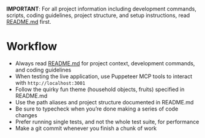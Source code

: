 **IMPORTANT**: For all project information including development commands, scripts, coding guidelines, project structure, and setup instructions, read [README.md](./README.md) first.

# Workflow

- Always read [README.md](./README.md) for project context, development commands, and coding guidelines
- When testing the live application, use Puppeteer MCP tools to interact with `http://localhost:3001`
- Follow the quirky fun theme (household objects, fruits) specified in README.md
- Use the path aliases and project structure documented in README.md
- Be sure to typecheck when you’re done making a series of code changes
- Prefer running single tests, and not the whole test suite, for performance
- Make a git commit whenever you finish a chunk of work

